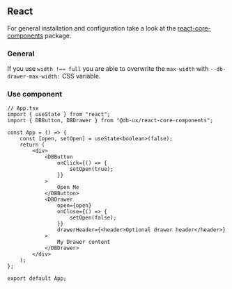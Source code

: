 <!--
SPDX-FileCopyrightText: 2025 DB Systel GmbH

SPDX-License-Identifier: Apache-2.0
-->

## React

For general installation and configuration take a look at the [react-core-components](https://www.npmjs.com/package/@db-ux/react-core-components) package.

### General

If you use `width !== full` you are able to overwrite the `max-width` with `--db-drawer-max-width:` CSS variable.

### Use component

```tsx App.tsx
// App.tsx
import { useState } from "react";
import { DBButton, DBDrawer } from "@db-ux/react-core-components";

const App = () => {
	const [open, setOpen] = useState<boolean>(false);
	return (
		<div>
			<DBButton
				onClick={() => {
					setOpen(true);
				}}
			>
				Open Me
			</DBButton>
			<DBDrawer
				open={open}
				onClose={() => {
					setOpen(false);
				}}
				drawerHeader={<header>Optional drawer header</header>}
			>
				My Drawer content
			</DBDrawer>
		</div>
	);
};

export default App;
```
